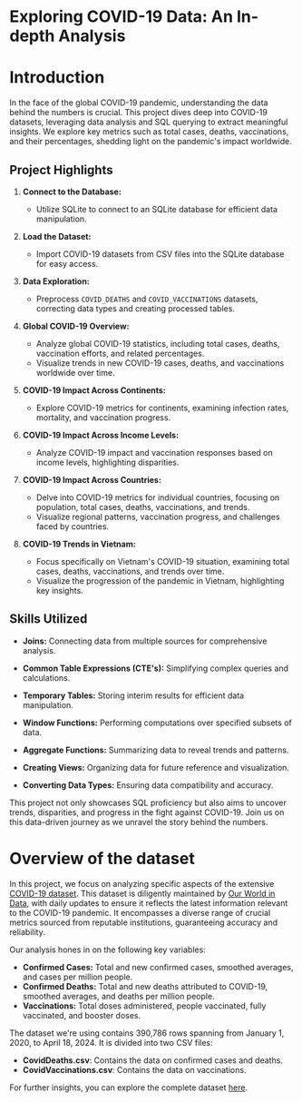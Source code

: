 # Exploring COVID-19 Data: An In-depth Analysis

# Introduction

In the face of the global COVID-19 pandemic, understanding the data behind the numbers is crucial. This project dives deep into COVID-19 datasets, leveraging data analysis and SQL querying to extract meaningful insights. We explore key metrics such as total cases, deaths, vaccinations, and their percentages, shedding light on the pandemic's impact worldwide.

## Project Highlights

1. **Connect to the Database:**
   - Utilize SQLite to connect to an SQLite database for efficient data manipulation.

2. **Load the Dataset:**
   - Import COVID-19 datasets from CSV files into the SQLite database for easy access.

3. **Data Exploration:**
   - Preprocess `COVID_DEATHS` and `COVID_VACCINATIONS` datasets, correcting data types and creating processed tables.

4. **Global COVID-19 Overview:**
   - Analyze global COVID-19 statistics, including total cases, deaths, vaccination efforts, and related percentages.
   - Visualize trends in new COVID-19 cases, deaths, and vaccinations worldwide over time.

5. **COVID-19 Impact Across Continents:**
   - Explore COVID-19 metrics for continents, examining infection rates, mortality, and vaccination progress.

6. **COVID-19 Impact Across Income Levels:**
   - Analyze COVID-19 impact and vaccination responses based on income levels, highlighting disparities.

7. **COVID-19 Impact Across Countries:**
   - Delve into COVID-19 metrics for individual countries, focusing on population, total cases, deaths, vaccinations, and trends.
   - Visualize regional patterns, vaccination progress, and challenges faced by countries.

8. **COVID-19 Trends in Vietnam:**
   - Focus specifically on Vietnam's COVID-19 situation, examining total cases, deaths, vaccinations, and trends over time.
   - Visualize the progression of the pandemic in Vietnam, highlighting key insights.

## Skills Utilized

- **Joins:** Connecting data from multiple sources for comprehensive analysis.

- **Common Table Expressions (CTE's):** Simplifying complex queries and calculations.

- **Temporary Tables:** Storing interim results for efficient data manipulation.

- **Window Functions:** Performing computations over specified subsets of data.

- **Aggregate Functions:** Summarizing data to reveal trends and patterns.

- **Creating Views:** Organizing data for future reference and visualization.

- **Converting Data Types:** Ensuring data compatibility and accuracy.


This project not only showcases SQL proficiency but also aims to uncover trends, disparities, and progress in the fight against COVID-19. Join us on this data-driven journey as we unravel the story behind the numbers.

# Overview of the dataset

In this project, we focus on analyzing specific aspects of the extensive [COVID-19 dataset](https://ourworldindata.org/covid-deaths). This dataset is diligently maintained by [Our World in Data](https://ourworldindata.org), with daily updates to ensure it reflects the latest information relevant to the COVID-19 pandemic. It encompasses a diverse range of crucial metrics sourced from reputable institutions, guaranteeing accuracy and reliability.

Our analysis hones in on the following key variables:

- **Confirmed Cases:** Total and new confirmed cases, smoothed averages, and cases per million people.
- **Confirmed Deaths:** Total and new deaths attributed to COVID-19, smoothed averages, and deaths per million people.
- **Vaccinations:** Total doses administered, people vaccinated, fully vaccinated, and booster doses.

The dataset we're using contains 390,786 rows spanning from January 1, 2020, to April 18, 2024. It is divided into two CSV files:

- **CovidDeaths.csv**: Contains the data on confirmed cases and deaths.
- **CovidVaccinations.csv**: Contains the data on vaccinations.

For further insights, you can explore the complete dataset [here](https://github.com/owid/covid-19-data/tree/master/public/data).
